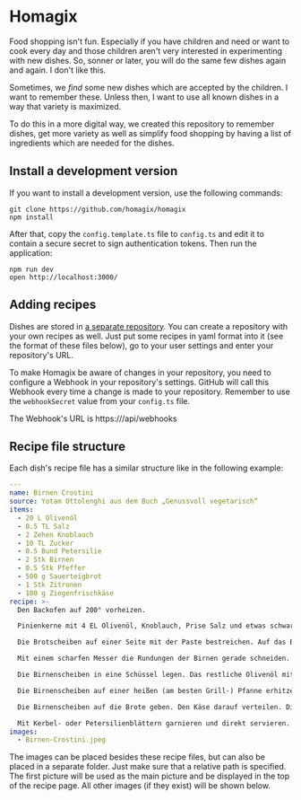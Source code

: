 # Homagix

Food shopping isn't fun. Especially if you have children and need or want to cook every day and those children aren't very interested in experimenting with new dishes. So, sonner or later, you will do the same few dishes again and again. I don't like this.

Sometimes, we _find_ some new dishes which are accepted by the children. I want to remember these. Unless then, I want to use all known dishes in a way that variety is maximized.

To do this in a more digital way, we created this repository to remember dishes, get more variety as well as simplify food shopping by having a list of ingredients which are needed for the dishes.

## Install a development version

If you want to install a development version, use the following commands:

    git clone https://github.com/homagix/homagix
    npm install

After that, copy the `config.template.ts` file to `config.ts` and edit it to contain a secure secret to sign authentication tokens.
Then run the application:

    npm run dev
    open http://localhost:3000/

## Adding recipes

Dishes are stored in [a separate repository](https://github.com/homagix/recipes).
You can create a repository with your own recipes as well.
Just put some recipes in yaml format into it (see the format of these files below), go to your user settings and enter your repository's URL.

To make Homagix be aware of changes in your repository, you need to configure a Webhook in your repository's settings.
GitHub will call this Webhook every time a change is made to your repository.
Remember to use the `webhookSecret` value from your `config.ts` file.

The Webhook's URL is https://<your-homagix-server>/api/webhooks

## Recipe file structure

Each dish's recipe file has a similar structure like in the following example:

```yaml
---
name: Birnen Crostini
source: Yotam Ottolenghi aus dem Buch „Genussvoll vegetarisch“
items:
  - 20 L Olivenöl
  - 0.5 TL Salz
  - 2 Zehen Knoblauch
  - 10 TL Zucker
  - 0.5 Bund Petersilie
  - 2 Stk Birnen
  - 0.5 Stk Pfeffer
  - 500 g Sauerteigbrot
  - 1 Stk Zitronen
  - 100 g Ziegenfrischkäse
recipe: >-
  Den Backofen auf 200° vorheizen.

  Pinienkerne mit 4 EL Olivenöl, Knoblauch, Prise Salz und etwas schwarzem Pfeffer im kleinen Häcksler mixen. Es entsteht eine grobe, feuchte Paste.

  Die Brotscheiben auf einer Seite mit der Paste bestreichen. Auf das Backblech legen und etwa 10 min im Ofen rösten, bis sie etwas Farbe angenommen haben. Herausnehmen und kurz abkühlen lassen.

  Mit einem scharfen Messer die Rundungen der Birnen gerade schneiden. Dann die Birnen der Länge nach in jeweils vier dicke Scheiben schneiden. Das Kerngehäuse mit einem spitzen Messer entfernen.

  Die Birnenscheiben in eine Schüssel legen. Das restliche Olivenöl mit dem Zucker, dem Zitronensaft sowie einer Prise Salz verrühren und behutsam mit den Birnen vermischen.

  Die Birnenscheiben auf einer heißen (am besten Grill-) Pfanne erhitzen. Ca. 1 Min bis sie sich bräunen. Ottolenghi schafft es in seiner Grillpfanne, dass sie braune Grillstreifen bekommen. Vorsichtig mit der Zange aus der Pfanne nehmen und sie dabei möglichst nicht beschädigen.

  Die Birnenscheiben auf die Brote geben. Den Käse darauf verteilen. Diese Crostini im Ofen 3-4 min erwärmen, damit der Käse leicht schmilzt.

  Mit Kerbel- oder Petersilienblättern garnieren und direkt servieren.
images:
  - Birnen-Crostini.jpeg
```

The images can be placed besides these recipe files, but can also be placed in a separate folder.
Just make sure that a relative path is specified.
The first picture will be used as the main picture and be displayed in the top of the recipe page. All other images (if they exist) will be shown below.
